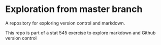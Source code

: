 # Exploration from master branch
A repository for exploring version control and markdown.

This repo is part of a stat 545 exercise to explore markdown and Github version control

